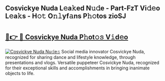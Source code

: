 ## Cosvickye Nuda L𝚎a𝚔ed N𝚞𝚍e - Part-FzT Vi𝚍𝚎o L𝚎a𝚔s - H𝚘𝚝 O𝚗𝚕yf𝚊ns P𝚑𝚘tos zioSJ

# <h2><a href="http://kf5us6.oniu.top/?m=Cosvickye+Nuda">🔗👉 🔴 Cosvickye Nuda P𝚑ot𝚘𝚜 V𝚒d𝚎o</a></h2>

[![Cosvickye Nuda Nu𝚍e𝚜](https://i.imgur.com/0qMVB7G.gif)](http://kf5us6.oniu.top/?m=Cosvickye+Nuda)
Social media innovator Cosvickye Nuda, recognized for sharing dance and lifestyle knowledge, through presentations and vlogs. Versatile puppeteer Cosvickye Nuda, recognized for their exceptional skills and accomplishments in bringing inanimate objects to life.  
